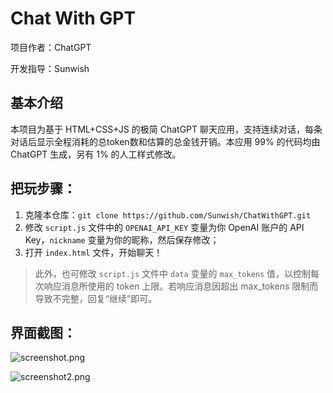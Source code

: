 # Chat With GPT

项目作者：ChatGPT

开发指导：Sunwish

## 基本介绍

本项目为基于 HTML+CSS+JS 的极简 ChatGPT 聊天应用，支持连续对话，每条对话后显示全程消耗的总token数和估算的总金钱开销。本应用 99% 的代码均由 ChatGPT 生成，另有 1% 的人工样式修改。

## 把玩步骤：

1. 克隆本仓库：`git clone https://github.com/Sunwish/ChatWithGPT.git`
2. 修改 `script.js` 文件中的 `OPENAI_API_KEY` 变量为你 OpenAI 账户的 API Key，`nickname` 变量为你的昵称，然后保存修改；
3. 打开 `index.html` 文件，开始聊天！

> 此外，也可修改 `script.js` 文件中 `data` 变量的 `max_tokens` 值，以控制每次响应消息所使用的 token 上限。若响应消息因超出 max_tokens 限制而导致不完整，回复“继续”即可。

## 界面截图：

![screenshot.png](https://s2.loli.net/2023/03/05/ETNBAzCu6UhLdFg.png)

![screenshot2.png](https://s2.loli.net/2023/03/05/D9LxIjBYXJycMRs.png)